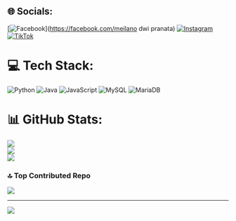 
## 🌐 Socials:
[![Facebook](https://img.shields.io/badge/Facebook-%231877F2.svg?logo=Facebook&logoColor=white)](https://facebook.com/meilano dwi pranata) [![Instagram](https://img.shields.io/badge/Instagram-%23E4405F.svg?logo=Instagram&logoColor=white)](https://instagram.com/meilano.amp) [![TikTok](https://img.shields.io/badge/TikTok-%23000000.svg?logo=TikTok&logoColor=white)](https://tiktok.com/@mlnodwipnta) 

# 💻 Tech Stack:
![Python](https://img.shields.io/badge/python-3670A0?style=for-the-badge&logo=python&logoColor=ffdd54) ![Java](https://img.shields.io/badge/java-%23ED8B00.svg?style=for-the-badge&logo=openjdk&logoColor=white) ![JavaScript](https://img.shields.io/badge/javascript-%23323330.svg?style=for-the-badge&logo=javascript&logoColor=%23F7DF1E) ![MySQL](https://img.shields.io/badge/mysql-4479A1.svg?style=for-the-badge&logo=mysql&logoColor=white) ![MariaDB](https://img.shields.io/badge/MariaDB-003545?style=for-the-badge&logo=mariadb&logoColor=white)
# 📊 GitHub Stats:
![](https://github-readme-stats.vercel.app/api?username=meilanodwipranata&theme=dark&hide_border=false&include_all_commits=false&count_private=false)<br/>
![](https://github-readme-streak-stats.herokuapp.com/?user=meilanodwipranata&theme=dark&hide_border=false)<br/>
![](https://github-readme-stats.vercel.app/api/top-langs/?username=meilanodwipranata&theme=dark&hide_border=false&include_all_commits=false&count_private=false&layout=compact)

### 🔝 Top Contributed Repo
![](https://github-contributor-stats.vercel.app/api?username=meilanodwipranata&limit=5&theme=dark&combine_all_yearly_contributions=true)

---
[![](https://visitcount.itsvg.in/api?id=meilanodwipranata&icon=0&color=0)](https://visitcount.itsvg.in)

<!-- Proudly created with GPRM ( https://gprm.itsvg.in ) -->
